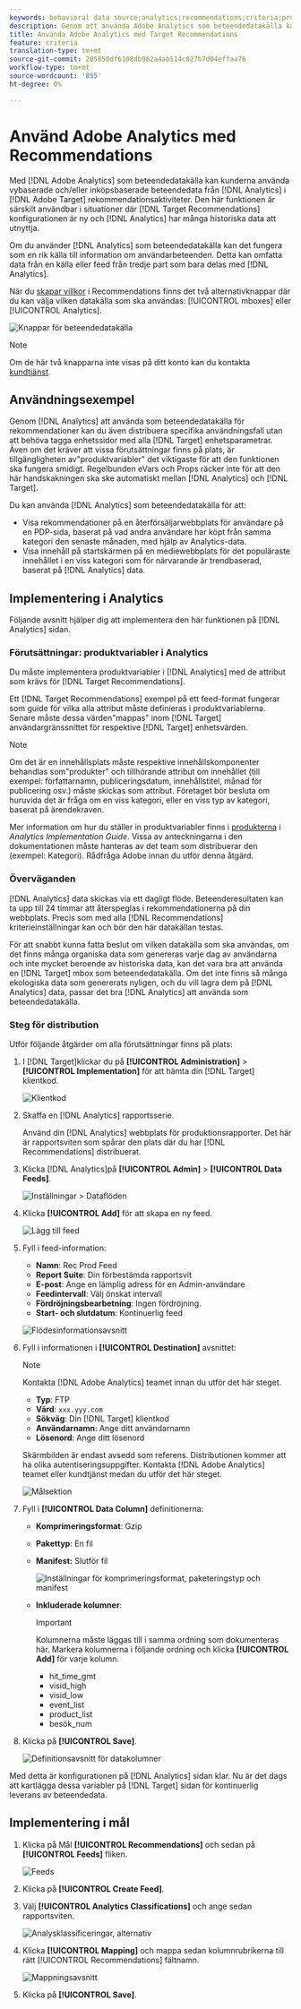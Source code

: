 ```yaml
---
keywords: behavioral data source;analytics;recommendations;criteria;product variables
description: Genom att använda Adobe Analytics som beteendedatakälla kan kunderna använda vybaserade och/eller inköpsbaserade beteendedata från Analytics i Adobe Recommendations.
title: Använda Adobe Analytics med Target Recommendations
feature: criteria
translation-type: tm+mt
source-git-commit: 205850df6108db962a4ab514c027b7d04effaa76
workflow-type: tm+mt
source-wordcount: '855'
ht-degree: 0%

---
```



# Använd Adobe Analytics med Recommendations

Med [!DNL Adobe Analytics] som beteendedatakälla kan kunderna använda vybaserade och/eller inköpsbaserade beteendedata från [!DNL Analytics] i [!DNL Adobe Target] rekommendationsaktiviteter. Den här funktionen är särskilt användbar i situationer där [!DNL Target Recommendations] konfigurationen är ny och [!DNL Analytics] har många historiska data att utnyttja.

Om du använder [!DNL Analytics] som beteendedatakälla kan det fungera som en rik källa till information om användarbeteenden. Detta kan omfatta data från en källa eller feed från tredje part som bara delas med [!DNL Analytics].

När du [skapar villkor](/help/c-recommendations/c-algorithms/create-new-algorithm.md) i Recommendations finns det två alternativknappar där du kan välja vilken datakälla som ska användas: [!UICONTROL mboxes] eller [!UICONTROL Analytics].

![Knappar för beteendedatakälla](/help/c-recommendations/c-algorithms/assets/behavioral-data-source.png)

>[!NOTE]
>
>Om de här två knapparna inte visas på ditt konto kan du kontakta [kundtjänst](/help/cmp-resources-and-contact-information.md#reference_ACA3391A00EF467B87930A450050077C).

## Användningsexempel

Genom [!DNL Analytics] att använda som beteendedatakälla för rekommendationer kan du även distribuera specifika användningsfall utan att behöva tagga enhetssidor med alla [!DNL Target] enhetsparametrar. Även om det kräver att vissa förutsättningar finns på plats, är tillgängligheten av&quot;produktvariabler&quot; det viktigaste för att den funktionen ska fungera smidigt. Regelbunden eVars och Props räcker inte för att den här handskakningen ska ske automatiskt mellan [!DNL Analytics] och [!DNL Target].

Du kan använda [!DNL Analytics] som beteendedatakälla för att:

* Visa rekommendationer på en återförsäljarwebbplats för användare på en PDP-sida, baserat på vad andra användare har köpt från samma kategori den senaste månaden, med hjälp av Analytics-data.
* Visa innehåll på startskärmen på en mediewebbplats för det populäraste innehållet i en viss kategori som för närvarande är trendbaserad, baserat på [!DNL Analytics] data.

## Implementering i Analytics

Följande avsnitt hjälper dig att implementera den här funktionen på [!DNL Analytics] sidan.

### Förutsättningar: produktvariabler i Analytics

Du måste implementera produktvariabler i [!DNL Analytics] med de attribut som krävs för [!DNL Target Recommendations].

Ett [!DNL Target Recommendations] exempel på ett feed-format fungerar som guide för vilka alla attribut måste definieras i produktvariablerna. Senare måste dessa värden&quot;mappas&quot; inom [!DNL Target] användargränssnittet för respektive [!DNL Target] enhetsvärden.

>[!NOTE]
>
>Om det är en innehållsplats måste respektive innehållskomponenter behandlas som&quot;produkter&quot; och tillhörande attribut om innehållet (till exempel: författarnamn, publiceringsdatum, innehållstitel, månad för publicering osv.) måste skickas som attribut. Företaget bör besluta om huruvida det är fråga om en viss kategori, eller en viss typ av kategori, baserat på ärendekraven.

Mer information om hur du ställer in produktvariabler finns i [produkterna](https://docs.adobe.com/content/help/en/analytics/implementation/vars/page-vars/products.html) i *Analytics Implementation Guide*. Vissa av anteckningarna i den dokumentationen måste hanteras av det team som distribuerar den (exempel: Kategori). Rådfråga Adobe innan du utför denna åtgärd.

### Överväganden

[!DNL Analytics] data skickas via ett dagligt flöde. Beteenderesultaten kan ta upp till 24 timmar att återspeglas i rekommendationerna på din webbplats. Precis som med alla [!DNL Recommendations] kriterieinställningar kan och bör den här datakällan testas.

För att snabbt kunna fatta beslut om vilken datakälla som ska användas, om det finns många organiska data som genereras varje dag av användarna och inte mycket beroende av historiska data, kan det vara bra att använda en [!DNL Target] mbox som beteendedatakälla. Om det inte finns så många ekologiska data som genererats nyligen, och du vill lagra dem på [!DNL Analytics] data, passar det bra [!DNL Analytics] att använda som beteendedatakälla.

### Steg för distribution

Utför följande åtgärder om alla förutsättningar finns på plats:

1. I [!DNL Target]klickar du på **[!UICONTROL Administration]** > **[!UICONTROL Implementation]** för att hämta din [!DNL Target] klientkod.

   ![Klientkod](/help/c-recommendations/c-algorithms/assets/client-code.png)

1. Skaffa en [!DNL Analytics] rapportsserie.

   Använd din [!DNL Analytics] webbplats för produktionsrapporter. Det här är rapportsviten som spårar den plats där du har [!DNL Recommendations] distribuerat.

1. Klicka [!DNL Analytics]på **[!UICONTROL Admin]** > **[!UICONTROL Data Feeds]**.

   ![Inställningar > Dataflöden](/help/c-recommendations/c-algorithms/assets/data-feed.png)

1. Klicka **[!UICONTROL Add]** för att skapa en ny feed.

   ![Lägg till feed](/help/c-recommendations/c-algorithms/assets/add-feed.png)

1. Fyll i feed-information:

   * **Namn**: Rec Prod Feed
   * **Report Suite**: Din förbestämda rapportsvit
   * **E-post**: Ange en lämplig adress för en Admin-användare
   * **Feedintervall**: Välj önskat intervall
   * **Fördröjningsbearbetning**: Ingen fördröjning.
   * **Start- och slutdatum**: Kontinuerlig feed

   ![Flödesinformationsavsnitt](/help/c-recommendations/c-algorithms/assets/feed-information.png)

1. Fyll i informationen i **[!UICONTROL Destination]** avsnittet:

   >[!NOTE]
   > 
   >Kontakta [!DNL Adobe Analytics] teamet innan du utför det här steget.

   * **Typ**: FTP
   * **Värd**: `xxx.yyy.com`
   * **Sökväg**: Din [!DNL Target] klientkod
   * **Användarnamn**: Ange ditt användarnamn
   * **Lösenord**: Ange ditt lösenord

   Skärmbilden är endast avsedd som referens. Distributionen kommer att ha olika autentiseringsuppgifter. Kontakta [!DNL Adobe Analytics] teamet eller kundtjänst medan du utför det här steget.

   ![Målsektion](/help/c-recommendations/c-algorithms/assets/destination.png)

1. Fyll i **[!UICONTROL Data Column]** definitionerna:

   * **Komprimeringsformat**: Gzip
   * **Pakettyp**:  En fil
   * **Manifest:** Slutför fil

      ![Inställningar för komprimeringsformat, paketeringstyp och manifest](/help/c-recommendations/c-algorithms/assets/compression.png)

   * **Inkluderade kolumner**:

      >[!IMPORTANT]
      >
      >Kolumnerna måste läggas till i samma ordning som dokumenteras här. Markera kolumnerna i följande ordning och klicka **[!UICONTROL Add]** för varje kolumn.

      * hit_time_gmt
      * visid_high
      * visid_low
      * event_list
      * product_list
      * besök_num

1. Klicka på **[!UICONTROL Save]**.

   ![Definitionsavsnitt för datakolumner](/help/c-recommendations/c-algorithms/assets/data-column-definitions.png)

Med detta är konfigurationen på [!DNL Analytics] sidan klar. Nu är det dags att kartlägga dessa variabler på [!DNL Target] sidan för kontinuerlig leverans av beteendedata.

## Implementering i mål

1. Klicka på Mål **[!UICONTROL Recommendations]** och sedan på **[!UICONTROL Feeds]** fliken.

   ![Feeds](/help/c-recommendations/c-algorithms/assets/feeds-tab.png)

1. Klicka på **[!UICONTROL Create Feed]**.

1. Välj **[!UICONTROL Analytics Classifications]** och ange sedan rapportsviten.

   ![Analysklassificeringar, alternativ](/help/c-recommendations/c-algorithms/assets/analytics-classifications.png)

1. Klicka **[!UICONTROL Mapping]** och mappa sedan kolumnrubrikerna till rätt [!UICONTROL Recommendations] fältnamn.

   ![Mappningsavsnitt](/help/c-recommendations/c-algorithms/assets/mapping.png)

1. Klicka på **[!UICONTROL Save]**.